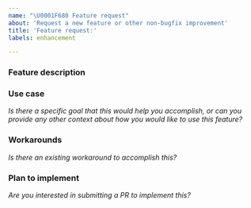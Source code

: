 ```yaml
---
name: "\U0001F680 Feature request"
about: 'Request a new feature or other non-bugfix improvement'
title: 'Feature request:'
labels: enhancement

---
```


### Feature description

### Use case
_Is there a specific goal that this would help you accomplish, or can you provide any other context about how you would like to use this feature?_

### Workarounds
_Is there an existing workaround to accomplish this?_

### Plan to implement
_Are you interested in submitting a PR to implement this?_
